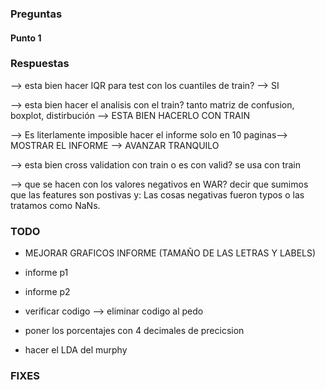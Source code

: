 ### Preguntas
#### Punto 1


### Respuestas
--> esta bien hacer IQR para test con los cuantiles de train? --> SI

--> esta bien hacer el analisis con el train? tanto matriz de confusion, boxplot, distirbución --> ESTA BIEN HACERLO CON TRAIN

--> Es literlamente imposible hacer el informe solo en 10 paginas--> MOSTRAR EL INFORME --> AVANZAR TRANQUILO

--> esta bien cross validation con train o es con valid? se usa con train 

--> que se hacen con los valores negativos en WAR?  decir que sumimos que las features son postivas y: Las cosas negativas fueron typos o las tratamos como NaNs.


### TODO



- MEJORAR GRAFICOS INFORME (TAMAÑO DE LAS LETRAS Y LABELS)



- informe p1

- informe p2

- verificar codigo --> eliminar codigo al pedo

- poner los porcentajes con 4 decimales de precicsion

- hacer el LDA del murphy

### FIXES

